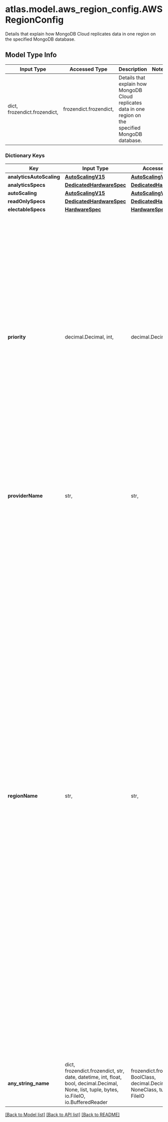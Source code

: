 # atlas.model.aws_region_config.AWSRegionConfig

Details that explain how MongoDB Cloud replicates data in one region on the specified MongoDB database.

## Model Type Info
Input Type | Accessed Type | Description | Notes
------------ | ------------- | ------------- | -------------
dict, frozendict.frozendict,  | frozendict.frozendict,  | Details that explain how MongoDB Cloud replicates data in one region on the specified MongoDB database. | 

### Dictionary Keys
Key | Input Type | Accessed Type | Description | Notes
------------ | ------------- | ------------- | ------------- | -------------
**analyticsAutoScaling** | [**AutoScalingV15**](AutoScalingV15.md) | [**AutoScalingV15**](AutoScalingV15.md) |  | [optional] 
**analyticsSpecs** | [**DedicatedHardwareSpec**](DedicatedHardwareSpec.md) | [**DedicatedHardwareSpec**](DedicatedHardwareSpec.md) |  | [optional] 
**autoScaling** | [**AutoScalingV15**](AutoScalingV15.md) | [**AutoScalingV15**](AutoScalingV15.md) |  | [optional] 
**readOnlySpecs** | [**DedicatedHardwareSpec**](DedicatedHardwareSpec.md) | [**DedicatedHardwareSpec**](DedicatedHardwareSpec.md) |  | [optional] 
**electableSpecs** | [**HardwareSpec**](HardwareSpec.md) | [**HardwareSpec**](HardwareSpec.md) |  | [optional] 
**priority** | decimal.Decimal, int,  | decimal.Decimal,  | Precedence is given to this region when a primary election occurs. If your **regionConfigs** has only **readOnlySpecs**, **analyticsSpecs**, or both, set this value to &#x60;0&#x60;. If you have multiple **regionConfigs** objects (your cluster is multi-region or multi-cloud), they must have priorities in descending order. The highest priority is &#x60;7&#x60;.  **Example:** If you have three regions, their priorities would be &#x60;7&#x60;, &#x60;6&#x60;, and &#x60;5&#x60; respectively. If you added two more regions for supporting electable nodes, the priorities of those regions would be &#x60;4&#x60; and &#x60;3&#x60; respectively. | [optional] value must be a 32 bit integer
**providerName** | str,  | str,  | Cloud service provider on which MongoDB Cloud provisions the hosts. Set dedicated clusters to &#x60;AWS&#x60;, &#x60;GCP&#x60;, &#x60;AZURE&#x60; or &#x60;TENANT&#x60;. | [optional] must be one of ["AWS", "AZURE", "GCP", "TENANT", ] 
**regionName** | str,  | str,  | Physical location of your MongoDB cluster nodes. The region you choose can affect network latency for clients accessing your databases. When MongoDB Cloud deploys a dedicated cluster, it checks if a VPC or VPC connection exists for that provider and region. If not, MongoDB Cloud creates them as part of the deployment. It assigns the VPC a Classless Inter-Domain Routing (CIDR) block. To limit a new VPC peering connection to one Classless Inter-Domain Routing (CIDR) block and region, create the connection first. Deploy the cluster after the connection starts. GCP Clusters and Multi-region clusters require one VPC peering connection for each region. MongoDB nodes can use only the peering connection that resides in the same region as the nodes to communicate with the peered VPC. | [optional] must be one of ["US_GOV_WEST_1", "US_GOV_EAST_1", "US_EAST_1", "US_EAST_2", "US_WEST_1", "US_WEST_2", "CA_CENTRAL_1", "EU_NORTH_1", "EU_WEST_1", "EU_WEST_2", "EU_WEST_3", "EU_CENTRAL_1", "AP_EAST_1", "AP_NORTHEAST_1", "AP_NORTHEAST_2", "AP_NORTHEAST_3", "AP_SOUTHEAST_1", "AP_SOUTHEAST_2", "AP_SOUTHEAST_3", "AP_SOUTH_1", "SA_EAST_1", "CN_NORTH_1", "CN_NORTHWEST_1", "ME_SOUTH_1", "AF_SOUTH_1", "EU_SOUTH_1", "GLOBAL", "US_CENTRAL", "US_EAST", "US_NORTH_CENTRAL", "US_WEST", "US_SOUTH_CENTRAL", "EUROPE_NORTH", "EUROPE_WEST", "US_WEST_CENTRAL", "US_WEST_3", "CANADA_EAST", "CANADA_CENTRAL", "BRAZIL_SOUTH", "BRAZIL_SOUTHEAST", "AUSTRALIA_CENTRAL", "AUSTRALIA_CENTRAL_2", "AUSTRALIA_EAST", "AUSTRALIA_SOUTH_EAST", "GERMANY_CENTRAL", "GERMANY_NORTH_EAST", "GERMANY_WEST_CENTRAL", "GERMANY_NORTH", "SWEDEN_CENTRAL", "SWEDEN_SOUTH", "SWITZERLAND_NORTH", "SWITZERLAND_WEST", "UK_SOUTH", "UK_WEST", "NORWAY_EAST", "NORWAY_WEST", "INDIA_CENTRAL", "INDIA_SOUTH", "INDIA_WEST", "CHINA_EAST", "CHINA_NORTH", "ASIA_EAST", "JAPAN_EAST", "JAPAN_WEST", "ASIA_SOUTH_EAST", "KOREA_CENTRAL", "KOREA_SOUTH", "FRANCE_CENTRAL", "FRANCE_SOUTH", "SOUTH_AFRICA_NORTH", "SOUTH_AFRICA_WEST", "UAE_CENTRAL", "UAE_NORTH", "EASTERN_US", "US_EAST_4", "US_WEST_4", "CENTRAL_US", "WESTERN_US", "NORTH_AMERICA_NORTHEAST_1", "NORTH_AMERICA_NORTHEAST_2", "SOUTH_AMERICA_EAST_1", "SOUTH_AMERICA_WEST_1", "WESTERN_EUROPE", "EUROPE_NORTH_1", "EUROPE_WEST_2", "EUROPE_WEST_3", "EUROPE_WEST_4", "EUROPE_WEST_6", "EUROPE_WEST_8", "EUROPE_WEST_9", "EUROPE_SOUTHWEST_1", "EUROPE_CENTRAL_2", "AUSTRALIA_SOUTHEAST_1", "AUSTRALIA_SOUTHEAST_2", "EASTERN_ASIA_PACIFIC", "NORTHEASTERN_ASIA_PACIFIC", "SOUTHEASTERN_ASIA_PACIFIC", "ASIA_EAST_2", "ASIA_NORTHEAST_2", "ASIA_NORTHEAST_3", "ASIA_SOUTH_1", "ASIA_SOUTH_2", "ASIA_SOUTHEAST_2", ] 
**any_string_name** | dict, frozendict.frozendict, str, date, datetime, int, float, bool, decimal.Decimal, None, list, tuple, bytes, io.FileIO, io.BufferedReader | frozendict.frozendict, str, BoolClass, decimal.Decimal, NoneClass, tuple, bytes, FileIO | any string name can be used but the value must be the correct type | [optional]

[[Back to Model list]](../../README.md#documentation-for-models) [[Back to API list]](../../README.md#documentation-for-api-endpoints) [[Back to README]](../../README.md)

